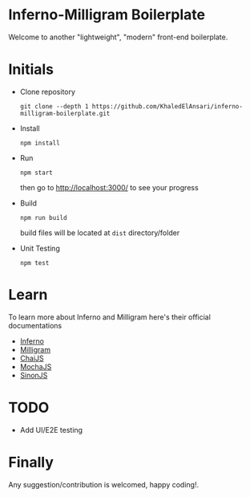 # Inferno-Milligram Boilerplate
Welcome to another "lightweight", "modern" front-end boilerplate.

# Initials
- Clone repository
    ```
    git clone --depth 1 https://github.com/KhaledElAnsari/inferno-milligram-boilerplate.git
    ```
- Install
    ```
    npm install
    ```
- Run
    ```
    npm start
    ```
    then go to [http://localhost:3000/](http://localhost:3000/) to see your progress
- Build
    ```
    npm run build
    ```
    build files will be located at `dist` directory/folder

- Unit Testing
    ```
    npm test
    ```

# Learn
To learn more about Inferno and Milligram here's their official documentations
- [Inferno](https://infernojs.org/docs/)
- [Milligram](http://milligram.io/#getting-started)
- [ChaiJS](http://chaijs.com/guide/)
- [MochaJS](https://mochajs.org/#table-of-contents)
- [SinonJS](http://sinonjs.org)

# TODO
- Add UI/E2E testing

# Finally
Any suggestion/contribution is welcomed, happy coding!.
